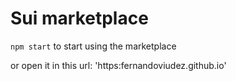 # Sui marketplace

`npm start` to start using the marketplace

or open it in this url: 'https:fernandoviudez.github.io'
